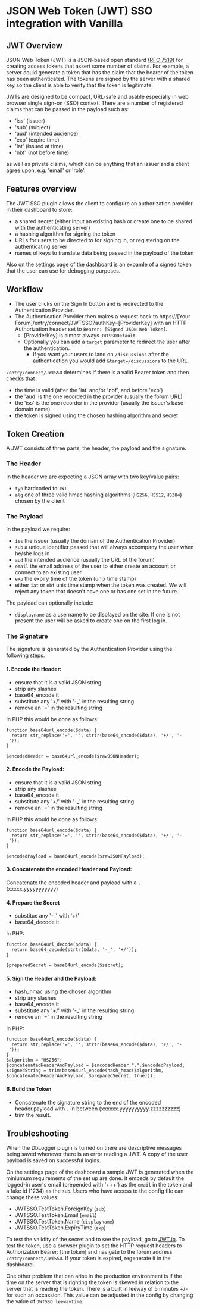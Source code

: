 # JSON Web Token (JWT) SSO integration with Vanilla

## JWT Overview

JSON Web Token (JWT) is a JSON-based open standard [(RFC 7519)]('https://tools.ietf.org/html/rfc7519') for creating access tokens that assert some number of claims. For example, a server could generate a token that has the claim that the bearer of the token has been authenticated. The tokens are signed by the server with a shared key so the client is able to verify that the token is legitimate. 

JWTs are designed to be compact, URL-safe and usable especially in web browser single sign-on (SSO) context. There are a number of registered claims that can be passed in the payload such as:

 - 'iss' (issuer)
 - 'sub' (subject)
 - 'aud' (intended audience)
 - 'exp' (expire time)
 - 'iat' (issued at time)
 - 'nbf' (not before time)

 
as well as private claims, which can be anything that an issuer and a client agree upon, e.g. 'email' or 'role'.

## Features overview

The JWT SSO plugin allows the client to configure an authorization provider in their dashboard to store:

 - a shared secret (either input an existing hash or create one to be shared with the authenticating server)
 - a hashing algorithm for signing the token
 - URLs for users to be directed to for signing in, or registering on the authenticating server
 - names of keys to translate data being passed in the payload of the token

Also on the settings page of the dashboard is an expamle of a signed token that the user can use for debugging purposes.

## Workflow

- The user clicks on the Sign In button and is redirected to the Authentication Provider.
- The Authentication Provider then makes a request back to https://[Your Forum]/entry/connect/JWTSSO?authKey=[ProviderKey] with an HTTP Authorization header set to `Bearer: [Signed JSON Web Token]`.
  - [ProviderKey] is almost always `JWTSSODefault`.
  - Optionally you can add a `target` parameter to redirect the user after the authentication.
    - If you want your users to land on `/discussions` after the authentication you would add `&target=/discussions` to the URL.

`/entry/connect/JWTSSO` determines if there is a valid Bearer token and then checks that :

 - the time is valid (after the 'iat' and/or 'nbf', and before 'exp')
 - the 'aud' is the one recorded in the provider (usually the forum URL)
 - the 'iss' is the one recorder in the provider (usually the issuer's base domain name)
 - the token is signed using the chosen hashing algorithm and secret
 

## Token Creation

A JWT consists of three parts, the header, the payload and the signature.

### The Header

In the header we are expecting a JSON array with two key/value pairs: 

 - `typ` hardcoded to `JWT`
 - `alg` one of three valid hmac hashing algorithms (`HS256`, `HS512`, `HS384`) chosen by the client

### The Payload

In the payload we require: 

 - `iss` the issuer (usually the domain of the Authentication Provider)
 - `sub` a unique identifier passed that will always accompany the user when he/she logs in
 - `aud` the intended audience (usually the URL of the forum)
 - `email` the email address of the user to either create an account or connect to an existing user
 - `exp` the expiry time of the token (unix time stamp)
 - either `iat` or `nbf` unix time stamp when the token was created. We will reject any token that doesn't have one or has one set in the future.
 

The payload can optionally include:
 
 - `displayname` as a username to be displayed on the site. If one is not present the user will be asked to create one on the first log in.
 

### The Signature
The signature is generated by the Authentication Provider using the following steps.

#### 1. Encode the Header:

 - ensure that it is a valid JSON string
 - strip any slashes
 - base64_encode it
 - substitute any '+/' with '-_' in the resulting string
 - remove an '=' in the resulting string
  
In PHP this would be done as follows: 

```
function base64url_encode($data) {
  return str_replace('=', '', strtr(base64_encode($data), '+/', '-_'));
}

$encodedHeader = base64url_encode($rawJSONHeader);

```  
#### 2. Encode the Payload:

 - ensure that it is a valid JSON string
 - strip any slashes
 - base64_encode it
 - substitute any '+/' with '-_' in the resulting string
 - remove an '=' in the resulting string

In PHP this would be done as follows: 

```
function base64url_encode($data) {
  return str_replace('=', '', strtr(base64_encode($data), '+/', '-_'));
}

$encodedPayload = base64url_encode($rawJSONPayload);

```
#### 3. Concatenate the encoded Header and Payload:
Concatenate the encoded header and payload with a `.` (xxxxx.yyyyyyyyyyy)

#### 4. Prepare the Secret
 
 - substitue any '-_' with '+/'
 - base64_decode it

In PHP: 

```
function base64url_decode($data) {
  return base64_decode(strtr($data, '-_', '+/'));
}

$preparedSecret = base64url_encode($secret);
```
    
    
#### 5. Sign the Header and the Payload:

 - hash_hmac using the chosen algorithm
 - strip any slashes
 - base64_encode it
 - substitute any '+/' with '-_' in the resulting string
 - remove an '=' in the resulting string
 
In PHP: 

```
function base64url_encode($data) {
  return str_replace('=', '', strtr(base64_encode($data), '+/', '-_'));
}
$algorithm = "HS256";
$concatenatedHeaderAndPayload = $encodedHeader.".".$encodedPayload;
$signedString = trim(base64url_encode(hash_hmac($algorithm, $concatenatedHeaderAndPayload, $preparedSecret, true)));
```

#### 6. Build the Token

 - Concatenate the signature string to the end of the encoded header.payload with `.` in between (xxxxxx.yyyyyyyyyy.zzzzzzzzzz)
 - trim the result.
 

## Troubleshooting

When the DbLogger plugin is turned on there are descriptive messages being saved whenever there is an error reading a JWT. A copy of the user payload is saved on successful logins.

On the settings page of the dashboard a sample JWT is generated when the miniumum requirements of the set up are done. It embeds by default the logged-in user's email (prepended with '+++') as the `email` in the token and a fake id (1234) as the `sub`. Users who have access to the config file can change these values:
 
 - JWTSSO.TestToken.ForeignKey (`sub`)
 - JWTSSO.TestToken.Email (`email`)
 - JWTSSO.TestToken.Name (`displayname`)
 - JWTSSO.TestToken.ExpiryTime (`exp`)
 
 To test the validity of the secret and to see the payload, go to [JWT.io]('https://jwt.io'). To test the token, use a browser plugin to set the HTTP request headers to Authorization Bearer: [the token] and navigate to the forum address `/entry/connect/JWTSSO`. If your token is expired, regenerate it in the dashboard.
 
 One other problem that can arise in the production environment is if the time on the server that is righting the token is skewed in relation to the server that is reading the token. There is a built in leeway of 5 minutes +/- for such an occassion. This value can be adjusted in the config by changing the value of `JWTSSO.leewaytime`.
